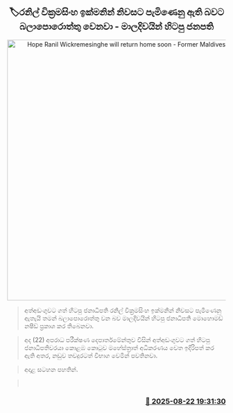 <p align='center'><b><h2 align='center' title='Hope Ranil Wickremesinghe will return home soon - Former Maldives President'>🏷රනිල් වික්‍රමසිංහ ඉක්මනින් නිවසට පැමිණෙනු ඇති බවට බලාපොරොත්තු වෙනවා - මාලදිවයින් හිටපු ජනපති</h2></b></p>
<p align='center'><img src='https://helakuru.sgp1.cdn.digitaloceanspaces.com/esana/images/lib/mohomad-nasheed-jkl.jpg' width='600' alt='Hope Ranil Wickremesinghe will return home soon - Former Maldives President'></p>

> අත්අඩංගුවට ගත් හිටපු ජනාධිපති රනිල් වික්‍රමසිංහ ඉක්මනින් නිවසට පැමිණෙනු ඇතැයි තමන් බලාපොරොත්තු වන බව මාලදිවයින් හිටපු ජනාධිපති මොහොමඩ් නෂීඩ් ප්‍රකාශ කර තිබෙනවා.

> අද (22) අපරාධ පරීක්ෂණ දෙපාර්තමේන්තුව විසින් අත්අඩංගුවට ගත් හිටපු ජනාධිපතිවරයා කොළඹ කොටුව මහේස්ත්‍රාත් අධිකරණය වෙත ඉදිරිපත් කර ඇති අතර, නඩුව තවදුරටත් විභාග වෙමින් පවතිනවා.

> අදාළ සටහන පහතින්.

>  



<h3 align='right'><a href='https://www.helakuru.lk/esana/p/112961/'>📅 2025-08-22 19:31:30</a></h3>
